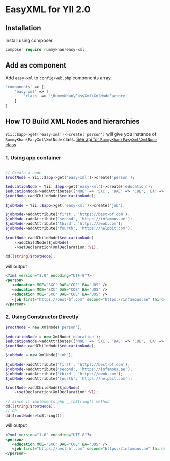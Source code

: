 # EasyXML for YII 2.0

## Installation

Install using composer

```php
composer require rummykhan/easy-xml
```

## Add as component 
Add `easy-xml` to `config/web.php` components array.

```php
'components' => [
    'easy-xml' => [
        'class' => '\RummyKhan\EasyXml\XmlNodeFactory'
    ]
]
```

## How TO Build XML Nodes and hierarchies 

`Yii::$app->get('easy-xml')->create('person')` will give you instance of `RummyKhan\EasyXml\XmlNode` class.
[See api for `RummyKhan\EasyXml\XmlNode` class ](https://github.com/rummykhan/easy-xml/blob/master/README.md)


### 1. Using app container

```php

// Create a node
$rootNode = Yii::$app->get('easy-xml')->create('person');

$educationNode = Yii::$app->get('easy-xml')->create('education');
$educationNode->addAttributes(['MOE' => 'SXC', 'DAE' => 'COE', 'BA' => 'UOS']);
$rootNode->addChildNode($educationNode);

$jobNode = Yii::$app->get('easy-xml')->create('job');

$jobNode->addAttribute('first', 'https://best-bf.com');
$jobNode->addAttribute('second', 'https://infamous.ae');
$jobNode->addAttribute('third', 'https://awok.com');
$jobNode->addAttribute('fourth', 'https://helpbit.com');

$rootNode->addChildNode($educationNode)
    ->addChildNode($jobNode)
    ->setDeclaration(XmlDeclaration::V1);
    
dd((string)$rootNode);
```
will output

```xml
<?xml version="1.0" encoding="UTF-8"?>
<person>
   <education MOE="SXC" DAE="COE" BA="UOS" />
   <education MOE="SXC" DAE="COE" BA="UOS" />
   <education MOE="SXC" DAE="COE" BA="UOS" />
   <job first="https://best-bf.com" second="https://infamous.ae" third="https://awok.com" fourth="https://helpbit.com" />
</person>
```


### 2. Using Constructor Directly

```php
$rootNode = new XmlNode('person');

$educationNode = new XmlNode('education');
$educationNode->addAttributes(['MOE' => 'SXC', 'DAE' => 'COE', 'BA' => 'UOS']);
$rootNode->addChildNode($educationNode);

$jobNode = new XmlNode('job');

$jobNode->addAttribute('first', 'https://best-bf.com');
$jobNode->addAttribute('second', 'https://infamous.ae');
$jobNode->addAttribute('third', 'https://awok.com');
$jobNode->addAttribute('fourth', 'https://helpbit.com');

$rootNode->addChildNode($jobNode)
    ->setDeclaration(XmlDeclaration::V1);

// since it implements php __toString() method
dd((string)$rootNode);
// OR
dd($rootNode->toString());
```

will output

```xml
<?xml version="1.0" encoding="UTF-8"?>
<person>
   <education MOE="SXC" DAE="COE" BA="UOS" />
   <job first="https://best-bf.com" second="https://infamous.ae" third="https://awok.com" fourth="https://helpbit.com" />
</person>
```
```
